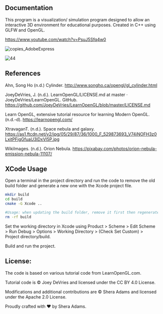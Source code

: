 ## Documentation

This program is a visualization/ simulation program designed to allow an interactive 3D environment for educational purposes. Created in C++ using GLFW and OpenGL. 

https://www.youtube.com/watch?v=PsuJ5Sfq4w0

![copies_AdobeExpress](https://user-images.githubusercontent.com/110789514/226143875-273133d1-174e-41a4-9976-d057415bfc1f.gif)

![44](https://user-images.githubusercontent.com/110789514/211556500-e5f18c06-389c-4f67-a1b5-4b9c389a6414.png)

## References

Ahn, Song Ho (n.d.) Cylinder. http://www.songho.ca/opengl/gl_cylinder.html

JoeyDeVries, J. (n.d.). LearnOpenGL/LICENSE.md at master · JoeyDeVries/LearnOpenGL. GitHub. https://github.com/JoeyDeVries/LearnOpenGL/blob/master/LICENSE.md

Learn OpenGL, extensive tutorial resource for learning Modern OpenGL. (n.d.-d). https://learnopengl.com/

XtravaganT. (n.d.). Space nebula and galaxy. https://as1.ftcdn.net/v2/jpg/05/29/87/36/1000_F_529873693_V74iNOFH3z0LxitPFigGfuaU3lDxVl5P.jpg

WikiImages. (n.d.). Orion Nebula. https://pixabay.com/photos/orion-nebula-emission-nebula-11107/

## XCode Usage

Open a terminal in the project directory and run the code to remove the old build folder and generate a new one with the Xcode project file.

```bash
mkdir build
cd build
cmake -G Xcode ..

#Usage: when updating the build folder, remove it first then regenerate the folder as above
rm -rf build 
```
Set the working directory in Xcode using Product > Scheme > Edit Scheme > Run Debug > Options > Working Directory > (Check Set Custom) > Project directory/build.

Build and run the project.

## License:

The code is based on various tutorial code from LearnOpenGL.com.

Tutorial code is © Joey DeVries and licensed under the CC BY 4.0 License.

Modifications and additional contributions are © Shera Adams and licensed under the Apache 2.0 License.

Proudly crafted with ❤️ by Shera Adams.
